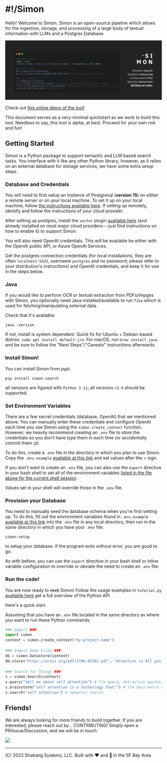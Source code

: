 # #!/Simon
Hello! Welcome to Simon. Simon is an open-source pipeline which allows for the ingestion, storage, and processing of a large body of textual information with LLMs and a Postgres Database.

<p align="center">
  <img src="https://raw.githubusercontent.com/Shabang-Systems/simon/main/static/promo.png" />
</p>

Check out [this online demo of the tool!](https://wikisearch.shabang.io/)

This document serves as a very-minimal quickstart as we work to build this tool. Needless to say, this tool is alpha, at best. Proceed for your own risk and fun!
  
## Getting Started

Simon is a Python package to support semantic and LLM based search tasks. You interface with it like any other Python library; however, as it relies on an external database for storage services, we have some extra setup steps. 

### Database and Credentials
You will need to first setup an instance of Postgresql (**version 15**) on either a remote server or on your local machine. To set it up on your local machine, follow [the instructions available here](https://www.postgresql.org/download/). If setting up remotely, identify and follow the instructions of your cloud provider.

After setting up postgres, install the `vector` plugin [available here](https://github.com/pgvector/pgvector) (and already installed on most major cloud providers---just find instructions on how to enable it) to support Simon. 

You will also need OpenAI credentials. This will be available be either with the OpenAI public API, or Azure OpenAI Services.

Get the postgres connection credentials (for local installations, they are often `localhost:5432`, username `postgres` and no password; please refer to your distribution's instructions) and OpenAI credentials, and keep it for use in the steps below. 

### Java
If you would like to perform OCR or textual extraction from PDFs/impges with Simon, you optionally need Java installed/available to run `Tika` which is used for fetching/manipulating external data.

Check that it's available:

```
java -version
```

If not, install is system dependent. Quick fix for Ubuntu + Debian-based distros: `sudo apt install default-jre`. For macOS, run `brew install java` and be sure to follow the "Next Steps"/"Caveats" instructions afterwards.

### Install Simon!
You can install Simon from pypi.

```
pip install simon-search
```

all versions are figured with `Python 3.11`; all versions `>3.9` should be supported.

### Set Environment Variables
There are a few secret credentials (database, OpenAI) that we mentioned above. You can manually enter these credentials and configure OpenAI each time you use Simon using the `simon.create_context` function. However, we heavily recommend creating an `.env` file to store the credentials so you don't have type them in each time (or accidentally commit them :p).

To do this, create a `.env` file *in the directory* in which you plan to use Simon. Copy the `.env.example` [available at this link](https://github.com/Shabang-Systems/simon/blob/main/.env.example) and set values after the = sign.

If you don't want to create an `.env` file, you can also use the `export` directive in your bash shell to set all of the environment variables [listed in the file above for the current shell session](https://github.com/Shabang-Systems/simon/blob/main/.env.example).

Values set in your shell will override those in the `.env` file.

### Provision your Database

You need to manually seed the database schema when you're first setting up. To do this, fill out the environment variables found in `.env.example` [available at this link](https://github.com/Shabang-Systems/simon/blob/main/.env.example) into the `.env` file in any local directory, then run in the *same directory* in which you have your `.env` file:

```
simon-setup
```

to setup your database. If the program exits without error, you are good to go.

As with before, you can use the `export` directive in your bash shell or inline variable configuration to override or obviate the need to create an `.env` file:

### Run the code!

You are now ready to ~~rock~~ Simon! Follow the usage examples in `tutorial.py` [available here](https://github.com/Shabang-Systems/simon/blob/main/tutorial.py) get a full overview of the Python API.

Here's a quick start.

Assuming that you have an `.env` file located in the same directory as where you want to run these Python commands:

```python
### Import ###
import simon
context = simon.create_context("my-project-name")

### Ingest Some Files ###
db = simon.Datastore(context)
db.store("https://arxiv.org/pdf/1706.03762.pdf", "Attention is All you Need")

### Search for Things ###
s = simon.Search(context)
s.query("tell me about self attention") # llm query, extractive quotes, semantic search
s.brainstorm("self attention is a technology that:") # llm best-match resource identification, semantic search
s.search("self attention") # semantic search
```

<!-- This is not yet ready for prime time -->
<!-- ### REST API  -->

<!-- We also offer a fairly minimal API through `api.py`. To be able to do this, you need to first install the API server requirements: -->

<!-- ``` -->
<!-- pip install 'simon-search[web]' -->
<!-- ``` -->

<!-- then, run: -->

<!-- ``` -->
<!-- gunicorn simon.api:rest -w [num_workers] --timeout 1000 -->
<!-- ``` -->

<!-- No documentation quite yet, but we hope to get that up shortly. -->

## Friends!
We are always looking for more friends to build together. If you are interested, please reach out by... CONTRIBUTING! Simply open a PR/Issue/Discussion, and we will be in touch.

<img src="https://mktdplp102wuda.azureedge.net/org-f4f78f7fa763412990f7f7ed79822b61/ba042d2e-95c0-ec11-983e-000d3a33908e/B2tXV68nr_6lraxPmSTeJsZ0O366bCH3mVOxHcDfKcY%21" width="20%" />

---

(C) 2023 Shabang Systems, LLC. Built with ❤️ and 🥗 in the SF Bay Area
